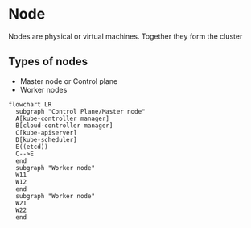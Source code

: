 # Node

Nodes are physical or virtual machines. Together they form the cluster

## Types of nodes
- Master node or Control plane
- Worker nodes

```mermaid
flowchart LR
  subgraph "Control Plane/Master node"
  A[kube-controller manager]
  B[cloud-controller manager]
  C[kube-apiserver]
  D[kube-scheduler]
  E((etcd))
  C-->E
  end
  subgraph "Worker node"
  W11
  W12 
  end
  subgraph "Worker node"
  W21
  W22
  end
```
  
